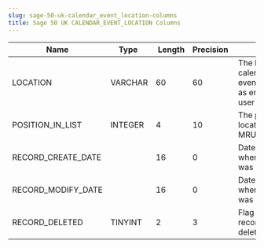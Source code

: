 ```yaml
---
slug: sage-50-uk-calendar_event_location-columns
title: Sage 50 UK CALENDAR_EVENT_LOCATION Columns
---
```

| Name | Type  |  Length | Precision  |  Notes  | Example |
| --- | --- | --- | --- | --- | --- |
| LOCATION | VARCHAR | 60 | 60 | The location of a calendar event/appointment, as entered by the user |  |
| POSITION_IN_LIST | INTEGER | 4 | 10 | The position of this location in the MRU list |  |
| RECORD_CREATE_DATE |  | 16 | 0 | Date and time when the record was created. |  |
| RECORD_MODIFY_DATE |  | 16 | 0 | Date and time when the record was modified. |  |
| RECORD_DELETED | TINYINT | 2 | 3 | Flag denoting if the record has been deleted or not. |  |
